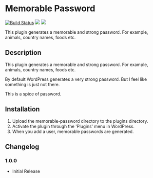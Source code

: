 # Memorable Password

[![Build Status](https://travis-ci.org/ko31/memorable-password.svg)](https://travis-ci.org/ko31/memorable-password)
[![](https://img.shields.io/wordpress/plugin/v/memorable-password.svg)](https://wordpress.org/plugins/memorable-password/)
[![](https://img.shields.io/wordpress/v/memorable-password.svg)](https://wordpress.org/plugins/memorable-password/)


This plugin generates a memorable and strong password. For example, animals, country names, foods etc.

## Description

This plugin generates a memorable and strong password. For example, animals, country names, foods etc.

By default WordPress generates a very strong password. But I feel like something is just not there.

This is a spice of password.

## Installation

1. Upload the memorable-password directory to the plugins directory.
2. Activate the plugin through the 'Plugins' menu in WordPress.
3. When you add a user, memorable passwords are generated.

## Changelog

### 1.0.0

* Initial Release


